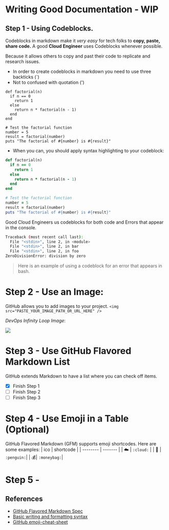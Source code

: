 # Writing Good Documentation - WIP

## Step 1 - Using Codeblocks.

Codeblocks in markdown make it *very easy* for tech folks to **copy, paste, share code.** A good __Cloud Engineer__ uses Codeblocks whenever possible.

Because it allows others to copy and past their code to replicate and research issues. 

 - In order to create codeblocks in markdown you need to use three backticks (`)
 - Not to confused with quotation (')

```
def factorial(n)
  if n == 0
    return 1
  else
    return n * factorial(n - 1)
  end
end

# Test the factorial function
number = 5
result = factorial(number)
puts "The factorial of #{number} is #{result}"

```

- When you can, you should apply syntax highlighting to your codeblock:

```ruby
def factorial(n)
  if n == 0
    return 1
  else
    return n * factorial(n - 1)
  end
end

# Test the factorial function
number = 5
result = factorial(number)
puts "The factorial of #{number} is #{result}"
```

Good Cloud Engineers us codeblocks for both code and Errors that appear in the console.

```bash
Traceback (most recent call last):
  File "<stdin>", line 2, in <module>
  File "<stdin>", line 2, in bar
  File "<stdin>", line 2, in foo
ZeroDivisionError: division by zero
```
> Here is an example of using a codeblock for an error that appears in bash.

# Step 2 - Use an Image:

GitHub allows you to add images to your project. `<img src="PASTE_YOUR_IMAGE_PATH_OR_URL_HERE" />`

_DevOps Infinity Loop Image_:

<img src="https://github.com/zawscloud/github-docs-example/assets/83472934/1f641097-64e6-410a-871b-5e3f3dd03a39" />

# Step 3 - Use GitHub Flavored Markdown List
GitHub extends Markdown to have a list where you can check off items.
- [x] Finish Step 1
- [ ] Finish Step 2
- [ ] Finish Step 3

# Step 4 - Use Emoji in a Table (Optional)
GitHub Flavored Markdown (GFM) supports emoji shortcodes.
Here are some examples:
| ico      | shortcode |
| -------- | ------- |
| :cloud:  | `:cloud:` |
| :penguin: | `:penguin:`|
| :moneybag:| `:moneybag:`|


# Step 5 - 

## References

- [GitHub Flavored Markdown Spec](https://github.github.com/gfm/)
- [Basic writing and formatting syntax](https://docs.github.com/en/get-started/writing-on-github/getting-started-with-writing-and-formatting-on-github/basic-writing-and-formatting-syntax)
- [GitHub emoji-cheat-sheet](https://github.com/ikatyang/emoji-cheat-sheet/blob/master/README.md)
